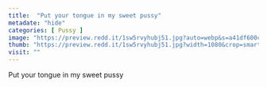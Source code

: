 ```yaml
---
title:  "Put your tongue in my sweet pussy"
metadate: "hide"
categories: [ Pussy ]
image: "https://preview.redd.it/1sw5rvyhubj51.jpg?auto=webp&s=a41df600c206e85748228f8cc94d0e9da93a5f5b"
thumb: "https://preview.redd.it/1sw5rvyhubj51.jpg?width=1080&crop=smart&auto=webp&s=80ef51b08fd7af792c02d048ae79e153a4ea7e17"
visit: ""
---
```

Put your tongue in my sweet pussy
